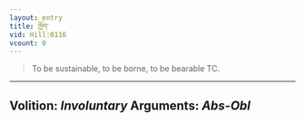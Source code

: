 ```yaml
---
layout: entry
title: ཁྱོག་
vid: Hill:0116
vcount: 0
---
```

> To be sustainable, to be borne, to be bearable TC\.

---
Volition: _Involuntary_
Arguments: _Abs-Obl_
---

